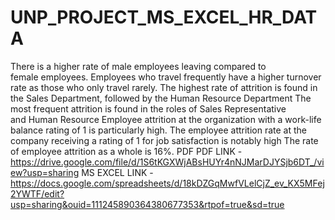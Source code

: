 # UNP_PROJECT_MS_EXCEL_HR_DATA
There is a higher rate of male employees leaving compared to female employees.
Employees who travel frequently have a higher turnover rate as those who only travel rarely.
The highest rate of attrition is found in the Sales Department, followed by the Human Resource Department
The most frequent attrition is found in the roles of Sales Representative and Human Resource
Employee attrition at the organization with a work-life balance rating of 1 is particularly high.
The employee attrition rate at the company receiving a rating of 1 for job satisfaction is notably high
The rate of employee attrition as a whole is 16%. PDF
PDF LINK -https://drive.google.com/file/d/1S6tKGXWjABsHUYr4nNJMarDJYSjb6DT_/view?usp=sharing
MS EXCEL LINK -https://docs.google.com/spreadsheets/d/18kDZGqMwfVLelCjZ_ev_KX5MFej2YWTF/edit?usp=sharing&ouid=111245890364380677353&rtpof=true&sd=true
